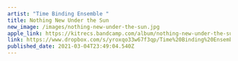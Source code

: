 ```yaml
---
artist: "Time Binding Ensemble "
title: Nothing New Under the Sun
new_image: /images/nothing-new-under-the-sun.jpg
apple_link: https://kitrecs.bandcamp.com/album/nothing-new-under-the-sun
link: https://www.dropbox.com/s/yroxqo33w67f3qp/Time%20Binding%20Ensemble.zip?dl=1
published_date: 2021-03-04T23:49:04.540Z
---
```

